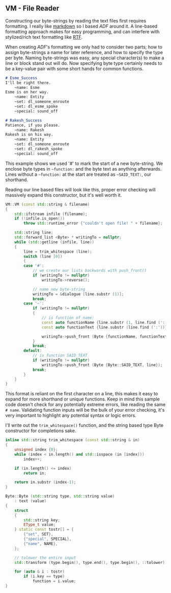 VM - File Reader
----------------

Constructing our byte-strings by reading the text files first requires
formatting. I really like
[markdown](https://github.com/adam-p/markdown-here/wiki/Markdown-Cheatsheet)
so I based *ADF* around it. A line-based formatting approach makes for easy
programming, and can interfere with stylized/rich text formatting like
[RTF](http://www.pindari.com/rtf1.html).

When creating *ADF*'s formatting we only had to consider two parts; how to
assign byte-strings a name for later reference, and how to specify the type
per byte. Naming byte-strings was easy, any special character(s) to make a
line or block stand out will do. Now specifying byte type certainly needs to be
a key-value pair with some short hands for common functions.

```markdown
# Esme_Success
I'll be right there.
	~name: Esme
Esme is on her way.
	~name: Entity
	~set: dl_someone_enroute
	~set: dl_esme_spoke
	~special: sound_off

# Rakesh_Success
Patience, if you please.
	~name: Rakesh
Rakesh is on his way.
	~name: Entity
	~set: dl_someone_enroute
	~set: dl_rakesh_spoke
	~special: sound_off
```

This example shows we used '#' to mark the start of a new byte-string. We enclose
byte types in `~function:` and the byte text as anything afterwards. Lines
without a `~function:` at the start are treated as `~SAID_TEXT:`, our shorthand.

Reading our line based files will look like this, proper error checking will
massively expand this constructor, but it's well worth it.

```cpp
VM::VM (const std::string & filename)
{
	std::ifstream infile (filename);
	if (!infile.is_open())
		throw std::runtime_error {"couldn't open file! " + filename};

	std::string line;
	std::forward_list <Byte> * writingTo = nullptr;
	while (std::getline (infile, line))
	{
		line = trim_whitespace (line);
		switch (line [0])
		{
		case '#':
			// we create our lists backwards with push_front()
			if (writingTo != nullptr)
				writingTo->reverse();

			// name new byte-string
			writingTo = &dialogue [line.substr (1)];
			break;
		case '~':
			if (writingTo != nullptr)
			{
				// is function of name:
				const auto functionName {line.substr (1, line.find (':')-1)};
				const auto functionText {line.substr (line.find (':'))};

				writingTo->push_front (Byte {functionName, functionText});
			}
			break;
		default:
			// is function SAID_TEXT
			if (writingTo != nullptr)
				writingTo->push_front (Byte {Byte::SAID_TEXT, line});
			break;
		}
	}
}
```

This format is reliant on the first character on a line, this makes it easy to
expand for more shorthand or unique functions. Keep in mind this sample code
doesn't check for any potentially extreme errors, like reading the same `# name`.
Validating function inputs will be the bulk of your error checking, it's very
important to highlight any potential syntax or logic errors.

I'll write out the `trim_whitespace()` function, and the string based type Byte
constructor for completions sake.

```cpp
inline std::string trim_whitespace (const std::string & in)
{
	unsigned index {0};
	while (index < in.length() and std::isspace (in [index]))
		index++;

	if (in.length() <= index)
		return in;

	return in.substr (index-1);
}

Byte::Byte (std::string type, std::string value)
	: text (value)
{
	struct
	{
		std::string key;
		EType_t value;
	} static const tostr[] = {
		{"set", SET},
		{"special", SPECIAL},
		{"name", NAME},
	};

	// tolower the entire input
	std::transform (type.begin(), type.end(), type.begin(), ::tolower);

	for (auto & i : tostr)
		if (i.key == type)
			function = i.value;
}
```

<!-- vim: set cc=80: -->
<!-- vim: set spell: -->
